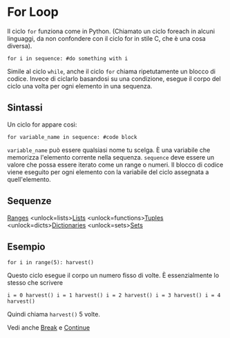 # For Loop
Il ciclo `for` funziona come in Python. (Chiamato un ciclo foreach in alcuni linguaggi, da non confondere con il ciclo for in stile C, che è una cosa diversa).

`for i in sequence:
	#do something with i`

Simile al ciclo `while`, anche il ciclo `for` chiama ripetutamente un blocco di codice. Invece di ciclarlo basandosi su una condizione, esegue il corpo del ciclo una volta per ogni elemento in una sequenza.

## Sintassi
Un ciclo for appare così:

`for variable_name in sequence:
	#code block`

`variable_name` può essere qualsiasi nome tu scelga. È una variabile che memorizza l'elemento corrente nella sequenza. `sequence` deve essere un valore che possa essere iterato come un range o numeri. Il blocco di codice viene eseguito per ogni elemento con la variabile del ciclo assegnata a quell'elemento.

## Sequenze
[Ranges](functions/range)      <unlock=lists>[Lists](docs/scripting/lists.md)      </unlock><unlock=functions>[Tuples](docs/scripting/tuples.md)      </unlock><unlock=dicts>[Dictionaries](docs/scripting/dicts.md)      </unlock><unlock=sets>[Sets](docs/scripting/sets.md)</unlock>

## Esempio
`for i in range(5):
    harvest()`

Questo ciclo esegue il corpo un numero fisso di volte. È essenzialmente lo stesso che scrivere

`i = 0
harvest()
i = 1
harvest()
i = 2
harvest()
i = 3
harvest()
i = 4
harvest()`

Quindi chiama `harvest()` 5 volte.

Vedi anche [Break](docs/scripting/break.md) e [Continue](docs/scripting/continue.md)